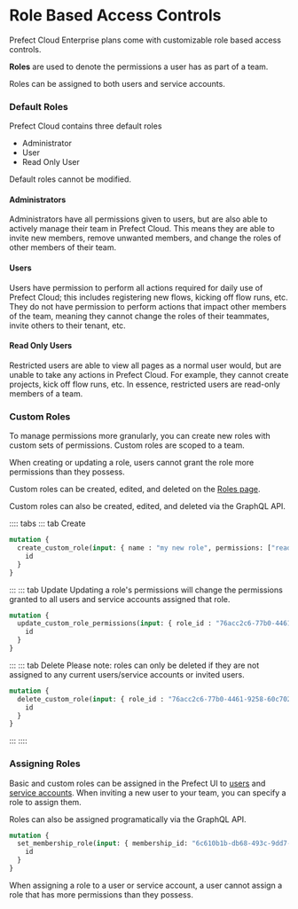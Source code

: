 # Role Based Access Controls <Badge text="Cloud"/>

Prefect Cloud Enterprise plans come with customizable role based access controls.

**Roles** are used to denote the permissions a user has as part of a team.

Roles can be assigned to both users and service accounts.

### Default Roles

Prefect Cloud contains three default roles

- Administrator
- User
- Read Only User

Default roles cannot be modified.

#### Administrators

Administrators have all permissions given to users, but are also able to actively manage their team in Prefect Cloud. This means they are able to invite new members, remove unwanted members, and change the roles of other members of their team.

#### Users

Users have permission to perform all actions required for daily use of Prefect Cloud; this includes registering new flows, kicking off flow runs, etc. They do not have permission to perform actions that impact other members of the team, meaning they cannot change the roles of their teammates, invite others to their tenant, etc.

#### Read Only Users

Restricted users are able to view all pages as a normal user would, but are unable to take any actions in Prefect Cloud. For example, they cannot create projects, kick off flow runs, etc. In essence, restricted users are read-only members of a team.

### Custom Roles

To manage permissions more granularly, you can create new roles with custom sets of permissions. Custom roles are scoped to a team.

When creating or updating a role, users cannot grant the role more permissions than they possess.

Custom roles can be created, edited, and deleted on the [Roles page](https://cloud.prefect.io/team/roles).

Custom roles can also be created, edited, and deleted via the GraphQL API.

:::: tabs
::: tab Create
```graphql
mutation {
  create_custom_role(input: { name : "my new role", permissions: ["read:flow"] }) {
    id
  }
}
```
:::
::: tab Update
Updating a role's permissions will change the permissions granted to all users and service accounts assigned that role.
```graphql
mutation {
  update_custom_role_permissions(input: { role_id : "76acc2c6-77b0-4461-9258-60c7021ffa4b", permissions: ["read:flow", "delete:flow"] }) {
    id
  }
}
```
:::
::: tab Delete
Please note: roles can only be deleted if they are not assigned to any current users/service accounts or invited users.
```graphql
mutation {
  delete_custom_role(input: { role_id : "76acc2c6-77b0-4461-9258-60c7021ffa4b" }) {
    id
  }
}
```
:::
::::


### Assigning Roles

Basic and custom roles can be assigned in the Prefect UI to [users](https://cloud.prefect.io/team/members) and [service accounts](https://cloud.prefect.io/team/service-accounts). When inviting a new user to your team, you can specify a role to assign them.

Roles can also be assigned programatically via the GraphQL API.

```graphql
mutation {
  set_membership_role(input: { membership_id: "6c610b1b-db68-493c-9dd7-564974f822b0", role_id : "76acc2c6-77b0-4461-9258-60c7021ffa4b" }) {
    id
  }
}
```

When assigning a role to a user or service account, a user cannot assign a role that has more permissions than they possess.
